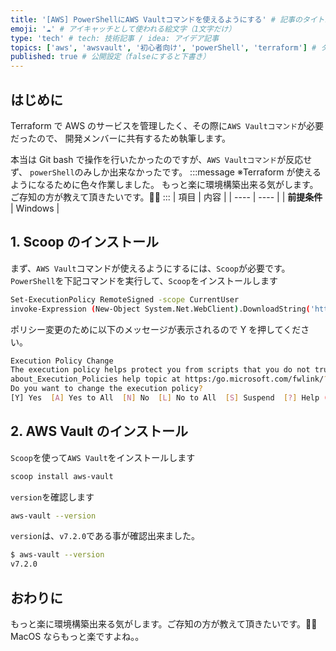 ```yaml
---
title: '[AWS] PowerShellにAWS Vaultコマンドを使えるようにする' # 記事のタイトル
emoji: '☁️' # アイキャッチとして使われる絵文字（1文字だけ）
type: 'tech' # tech: 技術記事 / idea: アイデア記事
topics: ['aws', 'awsvault', '初心者向け', 'powerShell', 'terraform'] # タグ。["markdown", "rust", "aws"]のように指定する
published: true # 公開設定（falseにすると下書き）
---
```


## はじめに

Terraform で AWS のサービスを管理したく、その際に`AWS Vaultコマンド`が必要だったので、
開発メンバーに共有するため執筆します。

本当は Git bash で操作を行いたかったのですが、`AWS Vaultコマンド`が反応せず、
`powerShell`のみしか出来なかったです。
:::message
※Terraform が使えるようになるために色々作業しました。
もっと楽に環境構築出来る気がします。ご存知の方が教えて頂きたいです。🙇‍♀️
:::
| 項目 | 内容 |
| ---- | ---- |
| **前提条件** | Windows |

## 1. Scoop のインストール

まず、`AWS Vault`コマンドが使えるようにするには、`Scoop`が必要です。
`PowerShell`を下記コマンドを実行して、`Scoop`をインストールします

```bash
Set-ExecutionPolicy RemoteSigned -scope CurrentUser
invoke-Expression (New-Object System.Net.WebClient).DownloadString('https://get.scoop.sh')
```

ポリシー変更のために以下のメッセージが表示されるので Y を押してください。

```bash
Execution Policy Change
The execution policy helps protect you from scripts that you do not trust. Changing the execution policy might expose you to the security risks described in the
about_Execution_Policies help topic at https:/go.microsoft.com/fwlink/?LinkID=135170.
Do you want to change the execution policy?
[Y] Yes  [A] Yes to All  [N] No  [L] No to All  [S] Suspend  [?] Help (default is "N"): Y
```

## 2. AWS Vault のインストール

`Scoop`を使って`AWS Vault`をインストールします

```bash
scoop install aws-vault
```

`version`を確認します

```bash
aws-vault --version
```

`version`は、`v7.2.0`である事が確認出来ました。

```bash
$ aws-vault --version
v7.2.0
```

## おわりに

もっと楽に環境構築出来る気がします。ご存知の方が教えて頂きたいです。🙇‍♀️
MacOS ならもっと楽ですよね。。
